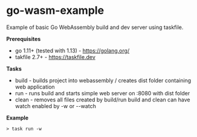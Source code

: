 # go-wasm-example

Example of basic Go WebAssembly build and dev server using taskfile.

**Prerequisites**
* go 1.11+ (tested with 1.13) - https://golang.org/
* takfile 2.7+ - https://taskfile.dev

**Tasks**
* build - builds project into webassembly / creates dist folder containing web application
* run - runs build and starts simple web server on :8080 with dist folder
* clean - removes all files created by build/run
build and clean can have watch enabled by -w or --watch

**Example**

    > task run -w